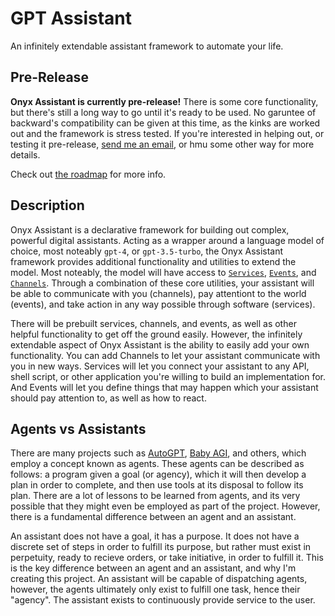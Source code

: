 # GPT Assistant

An infinitely extendable assistant framework to automate your life.

## Pre-Release

**Onyx Assistant is currently pre-release!** There is some core functionality, but there's still a long way to go until it's ready to be used. No garuntee of backward's compatibility can be given at this time, as the kinks are worked out and the framework is stress tested. If you're interested in helping out, or testing it pre-release, [send me an email](mailto:aidantilgner02@gmail.com), or hmu some other way for more details.

Check out [the roadmap](https://github.com/AidanTilgner/GPT-Assistant/blob/master/Roadmap.md) for more info.

## Description

Onyx Assistant is a declarative framework for building out complex, powerful digital assistants. Acting as a wrapper around a language model of choice, most noteably `gpt-4`, or `gpt-3.5-turbo`, the Onyx Assistant framework provides additional functionality and utilities to extend the model. Most noteably, the model will have access to [`Services`](https://github.com/AidanTilgner/GPT-Assistant/blob/master/documentation/Services.md), [`Events`](https://github.com/AidanTilgner/GPT-Assistant/blob/master/documentation/Events.md), and [`Channels`](https://github.com/AidanTilgner/GPT-Assistant/blob/master/documentation/Channels.md). Through a combination of these core utilities, your assistant will be able to communicate with you (channels), pay attentiont to the world (events), and take action in any way possible through software (services).

There will be prebuilt services, channels, and events, as well as other helpful functionality to get off the ground easily. However, the infinitely extendable aspect of Onyx Assistant is the ability to easily add your own functionality. You can add Channels to let your assistant communicate with you in new ways. Services will let you connect your assistant to any API, shell script, or other application you're willing to build an implementation for. And Events will let you define things that may happen which your assistant should pay attention to, as well as how to react.

## Agents vs Assistants

There are many projects such as [AutoGPT](https://github.com/Significant-Gravitas/Auto-GPT), [Baby AGI](https://github.com/yoheinakajima/babyagi), and others, which employ a concept known as agents. These agents can be described as follows: a program given a goal (or agency), which it will then develop a plan in order to complete, and then use tools at its disposal to follow its plan. There are a lot of lessons to be learned from agents, and its very possible that they might even be employed as part of the project. However, there is a fundamental difference between an agent and an assistant.

An assistant does not have a goal, it has a purpose. It does not have a discrete set of steps in order to fulfill its purpose, but rather must exist in perpetuity, ready to recieve orders, or take initiative, in order to fulfill it. This is the key difference between an agent and an assistant, and why I'm creating this project. An assistant will be capable of dispatching agents, however, the agents ultimately only exist to fulfill one task, hence their "agency". The assistant exists to continuously provide service to the user.
